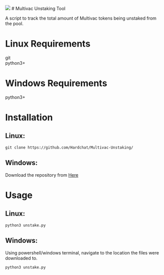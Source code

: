 <img src="https://e.mtv.ac/logo_color.png">
# Multivac Unstaking Tool 

A script to track the total amount of Multivac tokens being unstaked from the pool.

# Linux Requirements
git<br />
python3+
# Windows Requirements
python3+

# Installation
## Linux:
```
git clone https://github.com/Hardchat/Multivac-Unstaking/
```
## Windows:
Download the repository from <a href="https://github.com/Hardchat/Multivac-Unstaking/">Here</a>

# Usage
## Linux:
```
python3 unstake.py
```

## Windows:
Using powershell/windows terminal, navigate to the location the files were downloaded to.
```
python3 unstake.py
```
